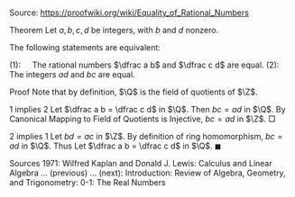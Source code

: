 # 

Source: https://proofwiki.org/wiki/Equality_of_Rational_Numbers



Theorem
Let $a, b, c, d$ be integers, with $b$ and $d$ nonzero.

The following statements are equivalent:

$(1): \quad$ The rational numbers $\dfrac a b$ and $\dfrac c d$ are equal.
$(2): \quad$ The integers $a d$ and $b c$ are equal.


Proof
Note that by definition, $\Q$ is the field of quotients of $\Z$.


1 implies 2
Let $\dfrac a b = \dfrac c d$ in $\Q$.
Then $b c = a d$ in $\Q$.
By Canonical Mapping to Field of Quotients is Injective, $b c = a d$ in $\Z$.
$\Box$


2 implies 1
Let $bd = ac$ in $\Z$.
By definition of ring homomorphism, $b c = a d$ in $\Q$.
Thus Let $\dfrac a b = \dfrac c d$ in $\Q$.
$\blacksquare$


Sources
1971: Wilfred Kaplan and Donald J. Lewis: Calculus and Linear Algebra ... (previous) ... (next): Introduction: Review of Algebra, Geometry, and Trigonometry: $\text{0-1}$: The Real Numbers




